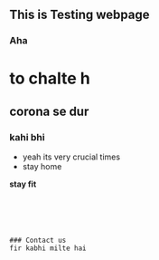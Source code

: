 ## This is Testing webpage


### Aha



# to chalte h
## corona se dur
### kahi bhi

- yeah its very crucial times
- stay home




**stay fit** 


```





### Contact us
fir kabhi milte hai


